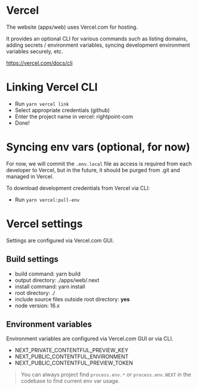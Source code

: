 # Vercel

The website (apps/web) uses Vercel.com for hosting.

It provides an optional CLI for various commands such as listing domains, adding secrets / environment variables, syncing development environment variables securely, etc.

https://vercel.com/docs/cli

# Linking Vercel CLI

-   Run `yarn vercel link`
-   Select appropriate credentials (github)
-   Enter the project name in vercel: rightpoint-com
-   Done!

# Syncing env vars (optional, for now)

For now, we will commit the `.env.local` file as access is required from each developer to Vercel, but in the future, it should be purged from .git and managed in Vercel.

To download development credentials from Vercel via CLI:

-   Run `yarn vercel:pull-env`

# Vercel settings

Settings are configured via Vercel.com GUI.

## Build settings

-   build command: yarn build
-   output directory: ./apps/web/.next
-   install command: yarn install
-   root directory: ./
-   include source files outside root directory: **yes**
-   node version: 16.x

## Environment variables

Environment variables are configured via Vercel.com GUI or via CLI.

-   NEXT_PRIVATE_CONTENTFUL_PREVIEW_KEY
-   NEXT_PUBLIC_CONTENTFUL_ENVIRONMENT
-   NEXT_PUBLIC_CONTENTFUL_PREVIEW_TOKEN

> You can always project find `process.env.*` or `process.env.NEXT` in the codebase to find current env var usage.
